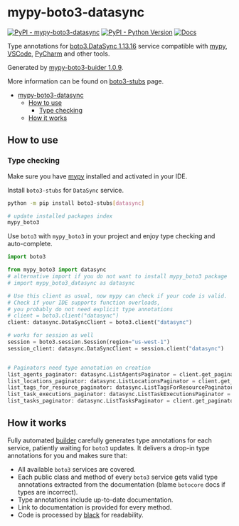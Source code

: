 # mypy-boto3-datasync

[![PyPI - mypy-boto3-datasync](https://img.shields.io/pypi/v/mypy-boto3-datasync.svg?color=blue)](https://pypi.org/project/mypy-boto3-datasync)
[![PyPI - Python Version](https://img.shields.io/pypi/pyversions/mypy-boto3-datasync.svg?color=blue)](https://pypi.org/project/mypy-boto3-datasync)
[![Docs](https://img.shields.io/readthedocs/mypy-boto3-builder.svg?color=blue)](https://mypy-boto3-builder.readthedocs.io/)

Type annotations for
[boto3.DataSync 1.13.16](https://boto3.amazonaws.com/v1/documentation/api/1.13.16/reference/services/datasync.html#DataSync) service
compatible with [mypy](https://github.com/python/mypy), [VSCode](https://code.visualstudio.com/),
[PyCharm](https://www.jetbrains.com/pycharm/) and other tools.

Generated by [mypy-boto3-buider 1.0.9](https://github.com/vemel/mypy_boto3_builder).

More information can be found on [boto3-stubs](https://pypi.org/project/boto3-stubs/) page.

- [mypy-boto3-datasync](#mypy-boto3-datasync)
  - [How to use](#how-to-use)
    - [Type checking](#type-checking)
  - [How it works](#how-it-works)

## How to use

### Type checking

Make sure you have [mypy](https://github.com/python/mypy) installed and activated in your IDE.

Install `boto3-stubs` for `DataSync` service.

```bash
python -m pip install boto3-stubs[datasync]

# update installed packages index
mypy_boto3
```

Use `boto3` with `mypy_boto3` in your project and enjoy type checking and auto-complete.

```python
import boto3

from mypy_boto3 import datasync
# alternative import if you do not want to install mypy_boto3 package
# import mypy_boto3_datasync as datasync

# Use this client as usual, now mypy can check if your code is valid.
# Check if your IDE supports function overloads,
# you probably do not need explicit type annotations
# client = boto3.client("datasync")
client: datasync.DataSyncClient = boto3.client("datasync")

# works for session as well
session = boto3.session.Session(region="us-west-1")
session_client: datasync.DataSyncClient = session.client("datasync")


# Paginators need type annotation on creation
list_agents_paginator: datasync.ListAgentsPaginator = client.get_paginator("list_agents")
list_locations_paginator: datasync.ListLocationsPaginator = client.get_paginator("list_locations")
list_tags_for_resource_paginator: datasync.ListTagsForResourcePaginator = client.get_paginator("list_tags_for_resource")
list_task_executions_paginator: datasync.ListTaskExecutionsPaginator = client.get_paginator("list_task_executions")
list_tasks_paginator: datasync.ListTasksPaginator = client.get_paginator("list_tasks")
```

## How it works

Fully automated [builder](https://github.com/vemel/mypy_boto3_builder) carefully generates
type annotations for each service, patiently waiting for `boto3` updates. It delivers
a drop-in type annotations for you and makes sure that:

- All available `boto3` services are covered.
- Each public class and method of every `boto3` service gets valid type annotations
  extracted from the documentation (blame `botocore` docs if types are incorrect).
- Type annotations include up-to-date documentation.
- Link to documentation is provided for every method.
- Code is processed by [black](https://github.com/psf/black) for readability.